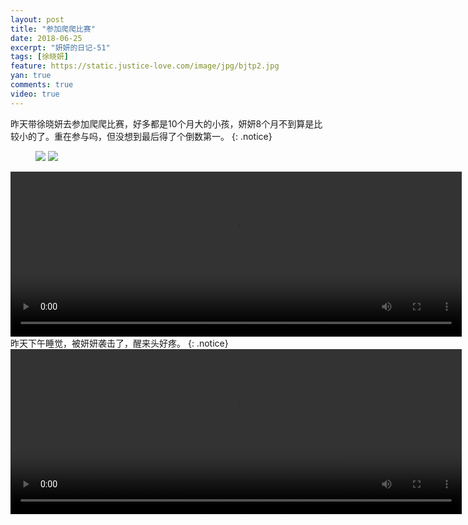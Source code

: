 ```yaml
---
layout: post
title: "参加爬爬比赛"
date: 2018-06-25
excerpt: "妍妍的日记-51"
tags: [徐晓妍]
feature: https://static.justice-love.com/image/jpg/bjtp2.jpg
yan: true
comments: true
video: true
---
```

昨天带徐晓妍去参加爬爬比赛，好多都是10个月大的小孩，妍妍8个月不到算是比较小的了。重在参与吗，但没想到最后得了个倒数第一。
{: .notice}
<figure>
    <img src="{{ site.staticUrl }}/yanyan/image/papabisai2.JPG?imageMogr2/auto-orient" />
    <img src="{{ site.staticUrl }}/yanyan/image/papabisai3.JPG?imageMogr2/auto-orient" />
</figure>
<video id="my-video" class="video-js vjs-16-9 clipboard" controls preload="auto" width="722" height="264" data-setup="{}">
    <source src="{{ site.staticUrl }}/yanyan/video/papabisai5.MOV" type='video/mp4'>
    <p class="vjs-no-js">
      To view this video please enable JavaScript, and consider upgrading to a web browser that
      <a href="http://videojs.com/html5-video-support/" target="_blank">supports HTML5 video</a>
    </p>
</video>
昨天下午睡觉，被妍妍袭击了，醒来头好疼。
{: .notice}
<video id="my-video" class="video-js vjs-16-9 clipboard" controls preload="auto" width="722" height="264" data-setup="{}">
    <source src="{{ site.staticUrl }}/yanyan/video/papabisai4.mp4" type='video/mp4'>
    <p class="vjs-no-js">
      To view this video please enable JavaScript, and consider upgrading to a web browser that
      <a href="http://videojs.com/html5-video-support/" target="_blank">supports HTML5 video</a>
    </p>
</video>

